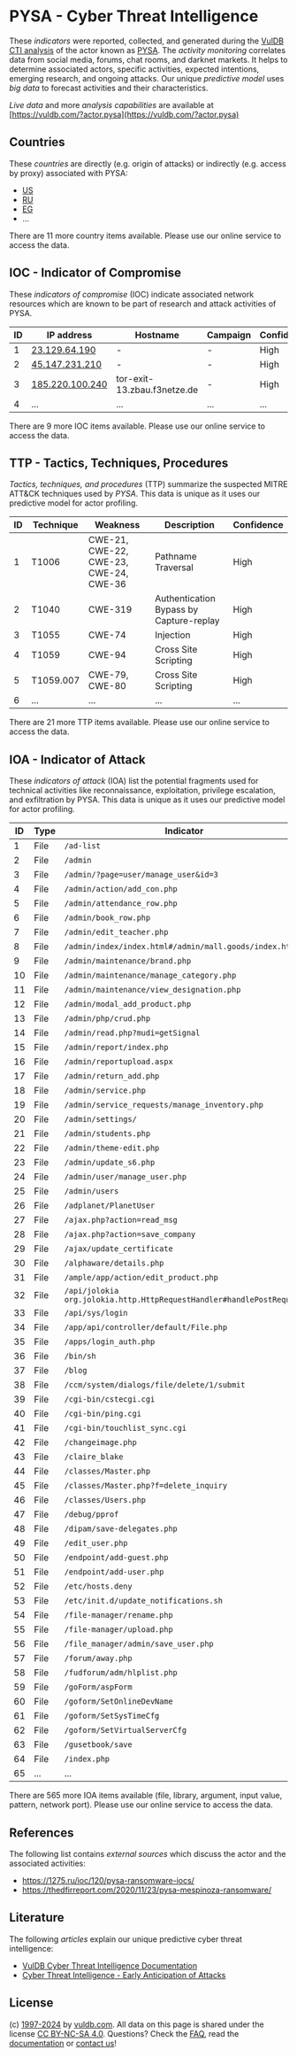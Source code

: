 # PYSA - Cyber Threat Intelligence

These _indicators_ were reported, collected, and generated during the [VulDB CTI analysis](https://vuldb.com/?kb.cti) of the actor known as [PYSA](https://vuldb.com/?actor.pysa). The _activity monitoring_ correlates data from social media, forums, chat rooms, and darknet markets. It helps to determine associated actors, specific activities, expected intentions, emerging research, and ongoing attacks. Our unique _predictive model_ uses _big data_ to forecast activities and their characteristics.

_Live data_ and more _analysis capabilities_ are available at [https://vuldb.com/?actor.pysa](https://vuldb.com/?actor.pysa)

## Countries

These _countries_ are directly (e.g. origin of attacks) or indirectly (e.g. access by proxy) associated with PYSA:

* [US](https://vuldb.com/?country.us)
* [RU](https://vuldb.com/?country.ru)
* [EG](https://vuldb.com/?country.eg)
* ...

There are 11 more country items available. Please use our online service to access the data.

## IOC - Indicator of Compromise

These _indicators of compromise_ (IOC) indicate associated network resources which are known to be part of research and attack activities of PYSA.

ID | IP address | Hostname | Campaign | Confidence
-- | ---------- | -------- | -------- | ----------
1 | [23.129.64.190](https://vuldb.com/?ip.23.129.64.190) | - | - | High
2 | [45.147.231.210](https://vuldb.com/?ip.45.147.231.210) | - | - | High
3 | [185.220.100.240](https://vuldb.com/?ip.185.220.100.240) | tor-exit-13.zbau.f3netze.de | - | High
4 | ... | ... | ... | ...

There are 9 more IOC items available. Please use our online service to access the data.

## TTP - Tactics, Techniques, Procedures

_Tactics, techniques, and procedures_ (TTP) summarize the suspected MITRE ATT&CK techniques used by _PYSA_. This data is unique as it uses our predictive model for actor profiling.

ID | Technique | Weakness | Description | Confidence
-- | --------- | -------- | ----------- | ----------
1 | T1006 | CWE-21, CWE-22, CWE-23, CWE-24, CWE-36 | Pathname Traversal | High
2 | T1040 | CWE-319 | Authentication Bypass by Capture-replay | High
3 | T1055 | CWE-74 | Injection | High
4 | T1059 | CWE-94 | Cross Site Scripting | High
5 | T1059.007 | CWE-79, CWE-80 | Cross Site Scripting | High
6 | ... | ... | ... | ...

There are 21 more TTP items available. Please use our online service to access the data.

## IOA - Indicator of Attack

These _indicators of attack_ (IOA) list the potential fragments used for technical activities like reconnaissance, exploitation, privilege escalation, and exfiltration by PYSA. This data is unique as it uses our predictive model for actor profiling.

ID | Type | Indicator | Confidence
-- | ---- | --------- | ----------
1 | File | `/ad-list` | Medium
2 | File | `/admin` | Low
3 | File | `/admin/?page=user/manage_user&id=3` | High
4 | File | `/admin/action/add_con.php` | High
5 | File | `/admin/attendance_row.php` | High
6 | File | `/admin/book_row.php` | High
7 | File | `/admin/edit_teacher.php` | High
8 | File | `/admin/index/index.html#/admin/mall.goods/index.html` | High
9 | File | `/admin/maintenance/brand.php` | High
10 | File | `/admin/maintenance/manage_category.php` | High
11 | File | `/admin/maintenance/view_designation.php` | High
12 | File | `/admin/modal_add_product.php` | High
13 | File | `/admin/php/crud.php` | High
14 | File | `/admin/read.php?mudi=getSignal` | High
15 | File | `/admin/report/index.php` | High
16 | File | `/admin/reportupload.aspx` | High
17 | File | `/admin/return_add.php` | High
18 | File | `/admin/service.php` | High
19 | File | `/admin/service_requests/manage_inventory.php` | High
20 | File | `/admin/settings/` | High
21 | File | `/admin/students.php` | High
22 | File | `/admin/theme-edit.php` | High
23 | File | `/admin/update_s6.php` | High
24 | File | `/admin/user/manage_user.php` | High
25 | File | `/admin/users` | Medium
26 | File | `/adplanet/PlanetUser` | High
27 | File | `/ajax.php?action=read_msg` | High
28 | File | `/ajax.php?action=save_company` | High
29 | File | `/ajax/update_certificate` | High
30 | File | `/alphaware/details.php` | High
31 | File | `/ample/app/action/edit_product.php` | High
32 | File | `/api/jolokia org.jolokia.http.HttpRequestHandler#handlePostRequest` | High
33 | File | `/api/sys/login` | High
34 | File | `/app/api/controller/default/File.php` | High
35 | File | `/apps/login_auth.php` | High
36 | File | `/bin/sh` | Low
37 | File | `/blog` | Low
38 | File | `/ccm/system/dialogs/file/delete/1/submit` | High
39 | File | `/cgi-bin/cstecgi.cgi` | High
40 | File | `/cgi-bin/ping.cgi` | High
41 | File | `/cgi-bin/touchlist_sync.cgi` | High
42 | File | `/changeimage.php` | High
43 | File | `/claire_blake` | High
44 | File | `/classes/Master.php` | High
45 | File | `/classes/Master.php?f=delete_inquiry` | High
46 | File | `/classes/Users.php` | High
47 | File | `/debug/pprof` | Medium
48 | File | `/dipam/save-delegates.php` | High
49 | File | `/edit_user.php` | High
50 | File | `/endpoint/add-guest.php` | High
51 | File | `/endpoint/add-user.php` | High
52 | File | `/etc/hosts.deny` | High
53 | File | `/etc/init.d/update_notifications.sh` | High
54 | File | `/file-manager/rename.php` | High
55 | File | `/file-manager/upload.php` | High
56 | File | `/file_manager/admin/save_user.php` | High
57 | File | `/forum/away.php` | High
58 | File | `/fudforum/adm/hlplist.php` | High
59 | File | `/goForm/aspForm` | High
60 | File | `/goform/SetOnlineDevName` | High
61 | File | `/goform/SetSysTimeCfg` | High
62 | File | `/goform/SetVirtualServerCfg` | High
63 | File | `/gusetbook/save` | High
64 | File | `/index.php` | Medium
65 | ... | ... | ...

There are 565 more IOA items available (file, library, argument, input value, pattern, network port). Please use our online service to access the data.

## References

The following list contains _external sources_ which discuss the actor and the associated activities:

* https://1275.ru/ioc/120/pysa-ransomware-iocs/
* https://thedfirreport.com/2020/11/23/pysa-mespinoza-ransomware/

## Literature

The following _articles_ explain our unique predictive cyber threat intelligence:

* [VulDB Cyber Threat Intelligence Documentation](https://vuldb.com/?kb.cti)
* [Cyber Threat Intelligence - Early Anticipation of Attacks](https://www.scip.ch/en/?labs.20201022)

## License

(c) [1997-2024](https://vuldb.com/?kb.changelog) by [vuldb.com](https://vuldb.com/?kb.about). All data on this page is shared under the license [CC BY-NC-SA 4.0](https://creativecommons.org/licenses/by-nc-sa/4.0/). Questions? Check the [FAQ](https://vuldb.com/?kb.faq), read the [documentation](https://vuldb.com/?kb) or [contact us](https://vuldb.com/?contact)!
